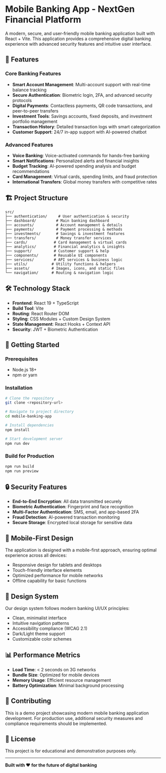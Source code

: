 # Mobile Banking App - NextGen Financial Platform

A modern, secure, and user-friendly mobile banking application built with React + Vite. This application provides a comprehensive digital banking experience with advanced security features and intuitive user interface.

## 🚀 Features

### Core Banking Features
- **Smart Account Management**: Multi-account support with real-time balance tracking
- **Secure Authentication**: Biometric login, 2FA, and advanced security protocols
- **Digital Payments**: Contactless payments, QR code transactions, and peer-to-peer transfers
- **Investment Tools**: Savings accounts, fixed deposits, and investment portfolio management
- **Transaction History**: Detailed transaction logs with smart categorization
- **Customer Support**: 24/7 in-app support with AI-powered chatbot

### Advanced Features
- **Voice Banking**: Voice-activated commands for hands-free banking
- **Smart Notifications**: Personalized alerts and financial insights
- **Budget Tracking**: AI-powered spending analysis and budget recommendations
- **Card Management**: Virtual cards, spending limits, and fraud protection
- **International Transfers**: Global money transfers with competitive rates

## 🏗️ Project Structure

```
src/
├── authentication/     # User authentication & security
├── dashboard/         # Main banking dashboard
├── accounts/          # Account management & details
├── payments/          # Payment processing & methods
├── investments/       # Savings & investment features
├── transfers/         # Money transfer services
├── cards/            # Card management & virtual cards
├── analytics/        # Financial analytics & insights
├── support/          # Customer support & help
├── components/       # Reusable UI components
├── services/         # API services & business logic
├── utils/           # Utility functions & helpers
├── assets/          # Images, icons, and static files
└── navigation/      # Routing & navigation logic
```

## 🛠️ Technology Stack

- **Frontend**: React 19 + TypeScript
- **Build Tool**: Vite
- **Routing**: React Router DOM
- **Styling**: CSS Modules + Custom Design System
- **State Management**: React Hooks + Context API
- **Security**: JWT + Biometric Authentication

## 🚀 Getting Started

### Prerequisites
- Node.js 18+ 
- npm or yarn

### Installation
```bash
# Clone the repository
git clone <repository-url>

# Navigate to project directory
cd mobile-banking-app

# Install dependencies
npm install

# Start development server
npm run dev
```

### Build for Production
```bash
npm run build
npm run preview
```

## 🔒 Security Features

- **End-to-End Encryption**: All data transmitted securely
- **Biometric Authentication**: Fingerprint and face recognition
- **Multi-Factor Authentication**: SMS, email, and app-based 2FA
- **Fraud Detection**: AI-powered transaction monitoring
- **Secure Storage**: Encrypted local storage for sensitive data

## 📱 Mobile-First Design

The application is designed with a mobile-first approach, ensuring optimal experience across all devices:
- Responsive design for tablets and desktops
- Touch-friendly interface elements
- Optimized performance for mobile networks
- Offline capability for basic functions

## 🎨 Design System

Our design system follows modern banking UI/UX principles:
- Clean, minimalist interface
- Intuitive navigation patterns
- Accessibility compliance (WCAG 2.1)
- Dark/Light theme support
- Customizable color schemes

## 📊 Performance Metrics

- **Load Time**: < 2 seconds on 3G networks
- **Bundle Size**: Optimized for mobile devices
- **Memory Usage**: Efficient resource management
- **Battery Optimization**: Minimal background processing

## 🤝 Contributing

This is a demo project showcasing modern mobile banking application development. For production use, additional security measures and compliance requirements should be implemented.

## 📄 License

This project is for educational and demonstration purposes only.

---

**Built with ❤️ for the future of digital banking**
